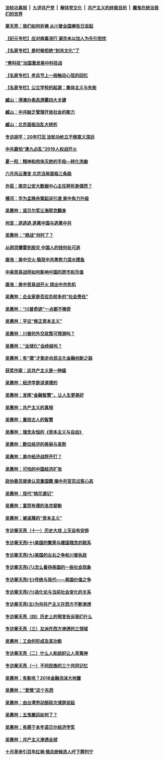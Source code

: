 ####  [法轮功真相](../../../../basic/blob/master/README.md?t=07121954) &nbsp;|&nbsp; [九评共产党](../../../../9ping.md/blob/master/README.md?t=07121954) &nbsp;|&nbsp; [解体党文化](../../../../jtdwh.md/blob/master/README.md?t=07121954)  &nbsp;|&nbsp; [共产主义的终极目的](../../../../gczydzjmd.md/blob/master/README.md?t=07121954) &nbsp;|&nbsp; [魔鬼在统治我们的世界](../../../../mgztzwmdsj.md/blob/master/README.md?t=07121954) 

#### [章天亮：我们如何祈祷 从川普全国祷告日说起](../pages/nsc423/n11944627.md?t=07121954) 

#### [【纪元专栏】应对病毒流行 渥京未以加人为先引担忧](../pages/nsc423/n11875714.md?t=07121954) 

#### [【名家专栏】是时候拒绝“封杀文化”了](../pages/nsc423/n11814093.md?t=07121954) 

#### [“黑科技”治国激发美中科技战](../pages/nsc423/n11638056.md?t=07121954) 

#### [【名家专栏】老兵节上一段触动心弦的回忆](../pages/nsc423/n11646016.md?t=07121954) 

#### [【名家专栏】公立学校的起源：集体主义与失败](../pages/nsc423/n11601833.md?t=07121954) 

#### [臧山：港澳办表态透露四大关键](../pages/nsc423/n11421628.md?t=07121954) 

#### [臧山：中共缺乏管理开放社会的能力](../pages/nsc423/n11407457.md?t=07121954) 

#### [臧山：北京面临治乱大转折](../pages/nsc423/n11406895.md?t=07121954) 

#### [专访胡平：20年打压 法轮功屹立不倒意义深远](../pages/nsc423/n11398800.md?t=07121954) 

#### [中共最怕“逢九必乱”2019人权战开火](../pages/nsc423/n11385248.md?t=07121954) 

#### [夏一阳：精神和肉体灭绝的手段—转化洗脑](../pages/nsc423/n11368250.md?t=07121954) 

#### [六月风云激变 北京当局面临三条路](../pages/nsc423/n11313668.md?t=07121954) 

#### [许茹：南京公安大数据中心主任猝死是偶然？](../pages/nsc423/n11064744.md?t=07121954) 

#### [横河：华为孟晚舟案起诉引渡 美中角力升级](../pages/nsc423/n11027230.md?t=07121954) 

#### [吴惠林：诺贝尔奖让海耶克翻身](../pages/nsc423/n10890049.md?t=07121954) 

#### [何坚：逃逃逃 逃离中国与逃离中共](../pages/nsc423/n10592891.md?t=07121954) 

#### [吴惠林：“商战”何时了？](../pages/nsc423/n10573558.md?t=07121954) 

#### [从网贷爆雷到股灾 中国人的钱何处可逃](../pages/nsc423/n10572800.md?t=07121954) 

#### [唐浩：美中交火 隐现中共黑势力混水摸鱼](../pages/nsc423/n10544040.md?t=07121954) 

#### [中美贸易战将如何影响中国的房市和币值](../pages/nsc423/n10543697.md?t=07121954) 

#### [唐浩：美中贸易战开火 烧出中共危机](../pages/nsc423/n10540126.md?t=07121954) 

#### [吴惠林：企业家是否应负较多的“社会责任”](../pages/nsc423/n10535022.md?t=07121954) 

#### [吴惠林：“川普奇迹”一点都不稀奇](../pages/nsc423/n10512808.md?t=07121954) 

#### [吴惠林：平议“修正资本主义”](../pages/nsc423/n10495724.md?t=07121954) 

#### [吴惠林：川普的外交政策可预测吗？](../pages/nsc423/n10462387.md?t=07121954) 

#### [吴惠林：“全球化”会终结吗？](../pages/nsc423/n10452838.md?t=07121954) 

#### [吴惠林：有“德”才能走向民主化金融创新之路](../pages/nsc423/n10432292.md?t=07121954) 

#### [获奖作家：这共产主义是一种癌](../pages/nsc423/n10431541.md?t=07121954) 

#### [吴惠林：经济学是讲道德的](../pages/nsc423/n10398014.md?t=07121954) 

#### [吴惠林：发挥“金融智慧”，让人生更美好](../pages/nsc423/n10375019.md?t=07121954) 

#### [吴惠林：共产主义的真相](../pages/nsc423/n10351394.md?t=07121954) 

#### [吴惠林：重拾古人的智慧](../pages/nsc423/n10337691.md?t=07121954) 

#### [吴惠林：理念永恒的《资本主义与自由》](../pages/nsc423/n10316274.md?t=07121954) 

#### [吴惠林：数位经济的美丽与哀愁](../pages/nsc423/n10292946.md?t=07121954) 

#### [吴惠林：美中经济战将开打？](../pages/nsc423/n10258825.md?t=07121954) 

#### [吴惠林：可怕的中国经济扩张](../pages/nsc423/n10219147.md?t=07121954) 

#### [政协委员提承认双重国籍 揭中共官员过客心态](../pages/nsc423/n10208809.md?t=07121954) 

#### [吴惠林：现代“桃花源记”](../pages/nsc423/n10185234.md?t=07121954) 

#### [吴惠林：富而有德的洛克斐勒](../pages/nsc423/n10142264.md?t=07121954) 

#### [吴惠林：被诬蔑的“资本主义”](../pages/nsc423/n10124816.md?t=07121954) 

#### [专访章天亮（十一）历史大戏 上天自有安排](../pages/nsc423/n10094905.md?t=07121954) 

#### [专访章天亮(十)美国的繁荣与建国理念的联系](../pages/nsc423/n10094899.md?t=07121954) 

#### [专访章天亮(九)美国的左右之争和川普执政](../pages/nsc423/n10094889.md?t=07121954) 

#### [专访章天亮(八)怎么看待美国的一些社会现象](../pages/nsc423/n10094857.md?t=07121954) 

#### [专访章天亮(七)传统与现代——美国价值之争](../pages/nsc423/n10093140.md?t=07121954) 

#### [专访章天亮(六)进化论与当前社会变化的关系](../pages/nsc423/n10092036.md?t=07121954) 

#### [专访章天亮(五)为何共产主义在西方不断渗透](../pages/nsc423/n10083620.md?t=07121954) 

#### [专访章天亮（四）历史上的预言告诉我们什么](../pages/nsc423/n10083606.md?t=07121954) 

#### [专访章天亮（三）左派在西方渗透的三领域](../pages/nsc423/n10081115.md?t=07121954) 

#### [吴惠林：工会的形成及其功能](../pages/nsc423/n10080633.md?t=07121954) 

#### [专访章天亮（二）什么人和组织让人背离神](../pages/nsc423/n10076637.md?t=07121954) 

#### [专访章天亮（一）不同民族的三个共同记忆](../pages/nsc423/n10074188.md?t=07121954) 

#### [吴惠林：有影呒？2018金融泡沫大地震](../pages/nsc423/n10040534.md?t=07121954) 

#### [吴惠林：“爱情”这个东西](../pages/nsc423/n10019423.md?t=07121954) 

#### [吴惠林：由台湾劳动部政次请辞说起](../pages/nsc423/n9979679.md?t=07121954) 

#### [吴惠林：五鬼搬运如何了？](../pages/nsc423/n9925338.md?t=07121954) 

#### [吴惠林：有感于本年诺贝尔经济学奖](../pages/nsc423/n9871883.md?t=07121954) 

#### [吴惠林：共产主义渗透全球](../pages/nsc423/n9812748.md?t=07121954) 

#### [十月革命引百年红祸 俄总统候选人吁下葬列宁](../pages/nsc423/n9810182.md?t=07121954) 

